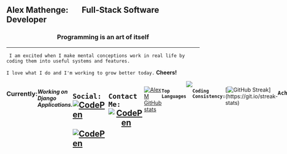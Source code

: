 <h2 > Alex Mathenge: &nbsp; &nbsp; &nbsp; <span text-align="center"> Full-Stack Software Developer </span> </h2> 


<h3 style="text-align:center;">Programming is an art of itself</h3>
<hr>

     I am excited when I make mental conceptions work in real life by coding them into useful systems and features.

```I love what I do and I'm working to grow better today.``` <b>Cheers!</b>

<div  style="display: flex;">
  <h3>Currently:</h3> <span> <h5>Working on Django Applications.</h5></span>
 

## ```Social:```  <a href="https://www.linkedin.com/in/alex-m-maina/"><img src="https://img.shields.io/badge/linkedin-430098?style=for-the-badge&logo=linkedin&logoColor=white" alt="CodePen" /></a>&nbsp; <a href="https://twitter.com/MainaAlexM"><img src="https://img.shields.io/badge/Twitter-d41838?style=for-the-badge&logo=twitter&logoColor=white" alt="CodePen" /></a>&nbsp;


## ```Contact Me:``` <a style="text-align:center;" href="mailto:arxmaina@gmail.com"><img src="https://img.shields.io/badge/gmail-d64528?style=for-the-badge&logo=gmail&logoColor=white" alt="CodePen" /></a>&nbsp;

  
 [![Alex M GitHub stats](https://github-readme-stats.vercel.app/api?username=Mathenge-Alex&theme=dark&show_icons=true&count_private=true)](https://github.com/Mathenge-Alex/github-readme-stats)   
  
#### ```Top Languages```


  <a href="https://github.com/Mathenge-Alex/github-readme-stats">
  <img align="center" src="https://github-readme-stats.vercel.app/api/top-langs/?username=Mathenge-Alex&theme=dark" />
</a>

#### ```Coding Consistency:```

[![GitHub Streak](https://github-readme-streak-stats.herokuapp.com/?user=Mathenge-Alex&theme=highcontrast&layout=compact")](https://git.io/streak-stats)

### ```Achievements:```

<span align="center">  
<img align="center" src="https://github-profile-trophy.vercel.app/?username=Mathenge-Alex&margin-w=20&margin-h=15" />

</span>
